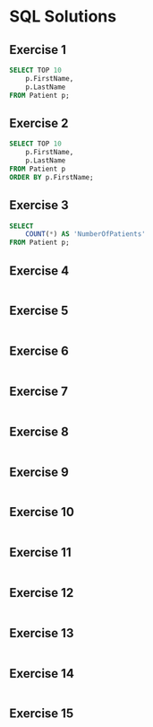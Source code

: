 # SQL Solutions

## Exercise 1
```sql
SELECT TOP 10
	p.FirstName,
	p.LastName
FROM Patient p;
```

## Exercise 2
```sql
SELECT TOP 10
	p.FirstName,
	p.LastName
FROM Patient p
ORDER BY p.FirstName;
```

## Exercise 3
```sql
SELECT
	COUNT(*) AS 'NumberOfPatients'
FROM Patient p;
```

## Exercise 4
```sql

```

## Exercise 5
```sql

```

## Exercise 6
```sql

```

## Exercise 7
```sql

```

## Exercise 8
```sql

```

## Exercise 9
```sql

```

## Exercise 10
```sql

```

## Exercise 11
```sql

```

## Exercise 12
```sql

```

## Exercise 13
```sql

```

## Exercise 14
```sql

```

## Exercise 15
```sql

```
